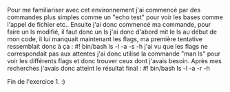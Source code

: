 Pour me familiariser avec cet environnement j'ai commencé par des commandes plus simples comme un "echo test" pour voir les bases comme l'appel de fichier etc..
Ensuite j'ai donc commencé ma commande, pour faire un ls modifié, il faut donc un ls j'ai donc d'abord mit le ls au début de mon code, il lui manquait maintenant les flags,
ma première tentative  ressemblait donc à ça :
	#! bin/bash
	ls -l -a -s -h
j'ai vu que les flags ne correspondait pas aux attentes j'ai donc utilisé la commande "man ls" pour voir les différents flags et donc trouver ceux dont j'avais besoin.
Après mes recherches j'avais donc atteint le résultat final :
	#! bin/bash
	ls -l -a -r -h

Fin de l'exercice 1. :)
